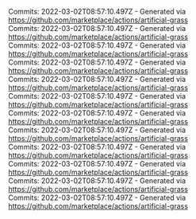 Commits: 2022-03-02T08:57:10.497Z - Generated via https://github.com/marketplace/actions/artificial-grass
<br>
Commits: 2022-03-02T08:57:10.497Z - Generated via https://github.com/marketplace/actions/artificial-grass
<br>
Commits: 2022-03-02T08:57:10.497Z - Generated via https://github.com/marketplace/actions/artificial-grass
<br>
Commits: 2022-03-02T08:57:10.497Z - Generated via https://github.com/marketplace/actions/artificial-grass
<br>
Commits: 2022-03-02T08:57:10.497Z - Generated via https://github.com/marketplace/actions/artificial-grass
<br>
Commits: 2022-03-02T08:57:10.497Z - Generated via https://github.com/marketplace/actions/artificial-grass
<br>
Commits: 2022-03-02T08:57:10.497Z - Generated via https://github.com/marketplace/actions/artificial-grass
<br>
Commits: 2022-03-02T08:57:10.497Z - Generated via https://github.com/marketplace/actions/artificial-grass
<br>
Commits: 2022-03-02T08:57:10.497Z - Generated via https://github.com/marketplace/actions/artificial-grass
<br>
Commits: 2022-03-02T08:57:10.497Z - Generated via https://github.com/marketplace/actions/artificial-grass
<br>
Commits: 2022-03-02T08:57:10.497Z - Generated via https://github.com/marketplace/actions/artificial-grass
<br>
Commits: 2022-03-02T08:57:10.497Z - Generated via https://github.com/marketplace/actions/artificial-grass
<br>
